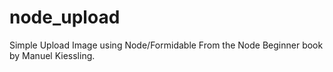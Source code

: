 node_upload
===========

Simple Upload Image using Node/Formidable
From the Node Beginner book by Manuel Kiessling.

